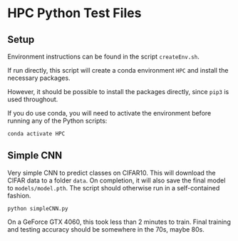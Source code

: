 # HPC Python Test Files

## Setup
Environment instructions can be found in the script ```createEnv.sh```.

If run directly, this script will create a conda environment ```HPC``` and install the necessary packages.

However, it should be possible to install the packages directly, since ```pip3``` is used throughout.

If you do use conda, you will need to activate the environment before running any of the Python scripts:

```
conda activate HPC
```

## Simple CNN
Very simple CNN to predict classes on CIFAR10.  This will download the CIFAR data to a folder ```data```.  On completion, it will also save the final model to ```models/model.pth```.  The script should otherwise run in a self-contained fashion.

```
python simpleCNN.py
```

On a GeForce GTX 4060, this took less than 2 minutes to train.
Final training and testing accuracy should be somewhere in the 70s, maybe 80s.




